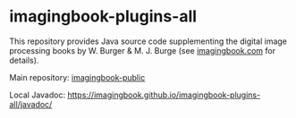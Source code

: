 # imagingbook-plugins-all

This repository provides Java source code supplementing
the digital image processing books by W. Burger & M. J. Burge
(see [imagingbook.com](https://imagingbook.com) for details).

Main repository: [imagingbook-public](https://github.com/imagingbook/imagingbook-public)

Local Javadoc: https://imagingbook.github.io/imagingbook-plugins-all/javadoc/